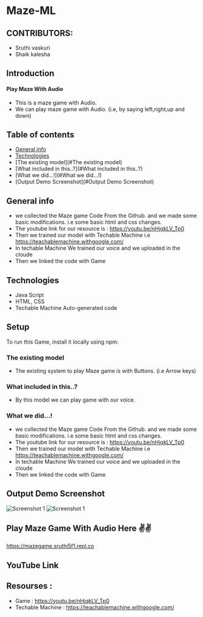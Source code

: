 # Maze-ML

## CONTRIBUTORS:
- Sruthi vaskuri 
- Shaik kalesha

## Introduction 
#### Play Maze With Audio
- This is a maze game with Audio.
- We can play maze game with Audio. (i.e, by saying left,right,up and down)



## Table of contents
* [General info](#general-info)
* [Technologies](#technologies)
* [The existing model](#The existing model)
* [What included in this..?](#What included in this..?)
* [What we did...!](#What we did...!)
* [Output Demo Screenshot](#Output Demo Screenshot)

## General info
  - we collected the Maze game Code From the Github. and we made some basic modifications. i.e some basic html and css changes.
  - The youtube link for our resource is : https://youtu.be/nHjqkLV_Tp0
  - Then we trained our model with Techable Machine i.e https://teachablemachine.withgoogle.com/
  - In techable Machine We trained our voice and we uploaded in the cloude 
  - Then we linked the code with Game
	
## Technologies
- Java Script
- HTML, CSS
- Techable Machine Auto-generated code
	
## Setup
To run this Game, install it locally using npm:


### The existing model
 - The existing system to play Maze game is with Buttons. (i.e Arrow keys)
   
### What included in this..? 
 - By this model we can play game with our voice. 
      
### What we did...!
  - we collected the Maze game Code From the Github. and we made some basic modifications. i.e some basic html and css changes.
  - The youtube link for our resource is : https://youtu.be/nHjqkLV_Tp0
  - Then we trained our model with Techable Machine i.e https://teachablemachine.withgoogle.com/
  - In techable Machine We trained our voice and we uploaded in the cloude 
  - Then we linked the code with Game
 
 
## Output Demo Screenshot
![Screenshot 1](https://raw.githubusercontent.com/sruthi-vaskuri/Maze-ML/main/ml1-2.PNG)
![Screenshot 1](https://raw.githubusercontent.com/sruthi-vaskuri/Maze-ML/main/ml1-1.PNG)

## Play Maze Game With Audio Here ✌✌
https://mazegame.sruthi5f1.repl.co

## YouTube Link


## Resourses :
- Game : https://youtu.be/nHjqkLV_Tp0
- Techable Machine : https://teachablemachine.withgoogle.com/


